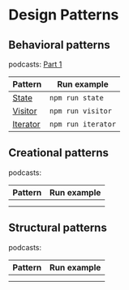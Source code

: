 # Design Patterns

## Behavioral patterns

podcasts: [Part 1](https://youtu.be/oFNCMee50Cg)

| Pattern                           | Run example        |
| --------------------------------- | ------------------ |
| [State](./behavioral/state)       | `npm run state`    |
| [Visitor](./behavioral/visitor)   | `npm run visitor`  |
| [Iterator](./behavioral/iterator) | `npm run iterator` |

## Creational patterns

podcasts:

| Pattern | Run example |
| ------- | ----------- |
|         |             |
|         |             |

## Structural patterns

podcasts:

| Pattern | Run example |
| ------- | ----------- |
|         |             |
|         |             |
